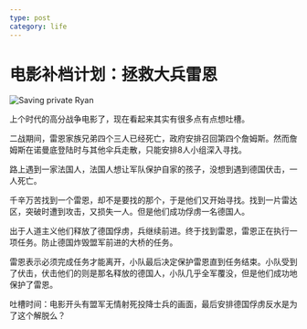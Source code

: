 ```yaml
---
type: post
category: life
---
```

# 电影补档计划：拯救大兵雷恩

![Saving private Ryan](https://img3.doubanio.com/view/photo/l/public/p1014542496.webp)

上个时代的高分战争电影了，现在看起来其实有很多点有点想吐槽。

二战期间，雷恩家族兄弟四个三人已经死亡，政府安排召回第四个詹姆斯。然而詹姆斯在诺曼底登陆时与其他伞兵走散，只能安排8人小组深入寻找。

路上遇到一家法国人，法国人想让军队保护自家的孩子，没想到遇到德国伏击，一人死亡。

千辛万苦找到一个雷恩，却不是要找的那个，于是他们又开始寻找。找到一片雷达区，突破时遭到攻击，又损失一人。但是他们成功俘虏一名德国人。

出于人道主义他们释放了德国俘虏，兵继续前进。终于找到雷恩，雷恩正在执行一项任务。防止德国炸毁盟军前进的大桥的任务。

雷恩表示必须完成任务才能离开，小队最后决定保护雷恩直到任务结束。小队受到了伏击，伏击他们的则是那名释放的德国人，小队几乎全军覆没，但是他们成功地保护了雷恩。

吐槽时间：电影开头有盟军无情射死投降士兵的画面，最后安排德国俘虏反水是为了这个解脱么？